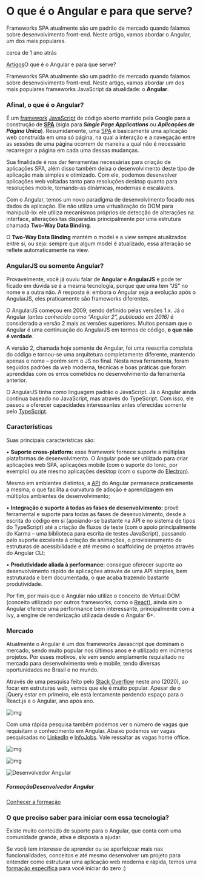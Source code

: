 # O que é o Angular e para que serve?

Frameworks SPA atualmente são um padrão de mercado quando falamos sobre desenvolvimento front-end. Neste artigo, vamos abordar o Angular, um dos mais populares.

 cerca de 1 ano atrás

[Artigos](https://www.treinaweb.com.br/blog)O que é o Angular e para que serve?

Frameworks SPA atualmente são um padrão de mercado quando falamos sobre desenvolvimento front-end. Neste artigo, vamos abordar um dos mais populares frameworks JavaScript da atualidade: o **Angular**.

### Afinal, o que é o Angular?

É um [framework](https://www.treinaweb.com.br/blog/para-que-serve-um-framework/) [JavaScript](https://www.treinaweb.com.br/blog/o-que-e-e-como-comecar-com-javascript/) de código aberto mantido pela Google para a construção de **[SPA](https://www.treinaweb.com.br/blog/o-que-sao-aplicacoes-spa/)** (sigla para ***Single Page Applications*** ou ***Aplicações de Página Única***). Resumidamente, uma [SPA](https://www.treinaweb.com.br/blog/o-que-sao-aplicacoes-spa/) é basicamente uma aplicação web construída em uma só página, na qual a interação e a navegação entre as sessões de uma página ocorrem de maneira a qual não é necessário recarregar a página em cada uma dessas mudanças.

Sua finalidade é nos dar ferramentas necessárias para criação de aplicações SPA, além disso também deixa o desenvolvimento deste tipo de aplicação mais simples e otimizado. Com ele, podemos desenvolver aplicações web voltadas tanto para resoluções desktop quanto para resoluções mobile, tornando-as dinâmicas, modernas e escaláveis.

Com o Angular, temos um novo paradigma de desenvolvimento focado nos dados da aplicação. Ele não utiliza uma virtualização do DOM para manipulá-lo: ele utiliza mecanismos próprios de detecção de alterações na interface, alterações tas disparadas principalmente por uma estrutura chamada **Two-Way Data Binding**.

O **Two-Way Data Binding** mantém o model e a view sempre atualizados entre si, ou seja: sempre que algum model é atualizado, essa alteração se reflete automaticamente na view.

### AngularJS ou somente Angular?

Provavelmente, você já ouviu falar de **Angular** e **AngularJS** e pode ter ficado em dúvida se é a mesma tecnologia, porque que uma tem “JS” no nome e a outra não. A resposta é: embora o Angular seja a evolução após o AngularJS, eles praticamente são frameworks diferentes.

O AngularJS começou em 2009, sendo definido pelas versões 1.x. Já o Angular *(antes conhecido como “Angular 2”, publicado em 2016)* é considerado a versão 2 mais as versões superiores. Muitos pensam que o Angular é uma continuação do AngularJS em termos de código, **o que não é verdade**.

A versão 2, chamada hoje somente de Angular, foi uma reescrita completa do código e tornou-se uma arquitetura completamente diferente, mantendo apenas o nome – porém sem o JS no final. Nesta nova ferramenta, foram seguidos padrões da web moderna, técnicas e boas práticas que foram aprendidas com os erros cometidos no desenvolvimento da ferramenta anterior.

O AngularJS tinha como linguagem padrão o JavaScript. Já o Angular ainda continua baseado no JavaScript, mas através do TypeScript. Com isso, ele passou a oferecer capacidades interessantes antes oferecidas somente pelo [TypeScript](https://www.treinaweb.com.br/blog/precisamos-falar-sobre-o-typescript/).

### Características

Suas principais características são:

• **Suporte cross-platform:** esse framework fornece suporte a múltiplas plataformas de desenvolvimento. O Angular pode ser utilizado para criar aplicações web SPA, aplicações mobile (com o suporte do Ionic, por exemplo) ou até mesmo aplicações desktop (com o suporte do [Electron](https://www.treinaweb.com.br/blog/o-que-e-electron/)).

Mesmo em ambientes distintos, a [API](https://www.treinaweb.com.br/blog/o-que-e-uma-api/) do Angular permanece praticamente a mesma, o que facilita a curvatura de adoção e aprendizagem em múltiplos ambientes de desenvolvimento;

• **Integração e suporte à todas as fases de desenvolvimento:** provê ferramental e suporte para todas as fases de desenvolvimento, desde a escrita do código em si (apoiando-se bastante na API e no sistema de tipos do TypeScript) até a criação de fluxos de teste (com o apoio principalmente do Karma – uma biblioteca para escrita de testes JavaScript), passando pelo suporte excelente à criação de animações, o provisionamento de estruturas de acessibilidade e até mesmo o scaffolding de projetos através do Angular CLI;

• **Produtividade aliada à performance:** consegue oferecer suporte ao desenvolvimento rápido de aplicações através de uma API simples, bem estruturada e bem documentada, o que acaba trazendo bastante produtividade.

Por fim, por mais que o Angular não utilize o conceito de Virtual DOM (conceito utilizado por outros frameworks, como o [React](https://www.treinaweb.com.br/blog/conheca-o-react-biblioteca-para-desenvolvimento-web/)), ainda sim o Angular oferece uma performance bem interessante, principalmente com a Ivy, a engine de renderização utilizada desde o Angular 6+.

### Mercado

Atualmente o Angular é um dos frameworks Javascript que dominam o mercado, sendo muito popular nos últimos anos e é utilizado em inúmeros projetos. Por esses motivos, ele vem sendo amplamente requisitado no mercado para desenvolvimento web e mobile, tendo diversas oportunidades no Brasil e no mundo.

Através de uma pesquisa feito pelo [Stack Overflow](https://insights.stackoverflow.com/survey/2020#technology-web-frameworks-professional-developers2) neste ano (2020), ao focar em estruturas web, vemos que ele é muito popular. Apesar de o jQuery estar em primeiro, ele está lentamente perdendo espaço para o React.js e o Angular, ano após ano.

![img](https://dkrn4sk0rn31v.cloudfront.net/uploads/2020/06/stackoverflow.png)

Com uma rápida pesquisa também podemos ver o número de vagas que requisitam o conhecimento em Angular. Abaixo podemos ver vagas pesquisadas no [LinkedIn](https://www.linkedin.com/jobs) e [InfoJobs](https://www.infojobs.com.br/). Vale ressaltar as vagas home office.

![img](https://dkrn4sk0rn31v.cloudfront.net/uploads/2020/06/vagas-linkedin.png)

![img](https://dkrn4sk0rn31v.cloudfront.net/uploads/2020/06/vagas-infojobs.png)



![Desenvolvedor Angular](https://d2knvm16wkt3ia.cloudfront.net/assets/svg-icon/angularjs.svg)

##### FormaçãoDesenvolvedor Angular

[Conhecer a formação](https://www.treinaweb.com.br/formacao/desenvolvedor-angular)

### O que preciso saber para iniciar com essa tecnologia?

Existe muito conteúdo de suporte para o Angular, que conta com uma comunidade grande, ativa e disposta a ajudar.

Se você tem interesse de aprender ou se aperfeiçoar mais nas funcionalidades, conceitos e até mesmo desenvolver um projeto para entender como estruturar uma aplicação web moderna e rápida, temos uma [formação específica](https://www.treinaweb.com.br/formacao/desenvolvedor-angular-junior) para você iniciar do zero :)